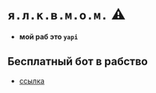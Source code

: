 # `я.л.к.в.м.о.м.` ⚠
- **мой раб это `yapi`**


## Бесплатный бот в рабство
- [ссылка](https://discord.com/api/oauth2/authorize?client_id=927192209072226314&permissions=8&scope=bot%20applications.commands)
